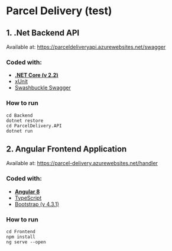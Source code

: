 # Parcel Delivery (test)
## 1. .Net Backend API

Available at:
https://parceldeliveryapi.azurewebsites.net/swagger

### Coded with:
 * **[.NET Core (v 2.2)](https://dotnet.microsoft.com)**
 * [xUnit](https://xunit.github.io/)
 * [Swashbuckle Swagger](https://swagger.io/)
 
### How to run
```
cd Backend
dotnet restore
cd ParcelDelivery.API
dotnet run
```

## 2. Angular Frontend Application

Available at:
https://parcel-delivery.azurewebsites.net/handler

### Coded with:
 * **[Angular 8](https://angular.io/)**
 * [TypeScript](https://www.typescriptlang.org/)
 * [Bootstrap (v 4.3.1)](http://getbootstrap.com/)
 
### How to run
```
cd Frontend
npm install
ng serve --open
```
